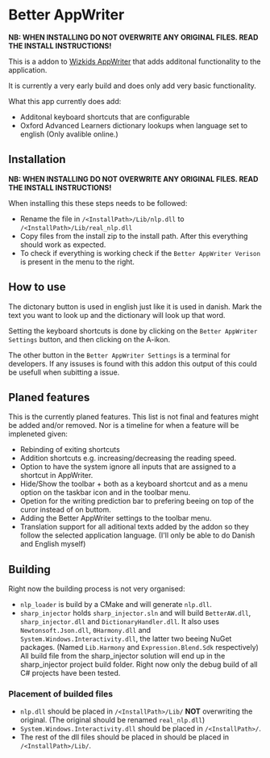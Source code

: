 # Better AppWriter

**NB: WHEN INSTALLING DO NOT OVERWRITE ANY ORIGINAL FILES. READ THE INSTALL INSTRUCTIONS!**

This is a addon to [Wizkids AppWriter](https://www.wizkids.dk/downloads/) that adds additonal functionality to the application.

It is currently a very early build and does only add very basic functionality.

What this app currently does add:

- Additonal keyboard shortcuts that are configurable
- Oxford Advanced Learners dictionary lookups when language set to english (Only avalible online.)

## Installation

**NB: WHEN INSTALLING DO NOT OVERWRITE ANY ORIGINAL FILES. READ THE INSTALL INSTRUCTIONS!**

When installing this these steps needs to be followed:

- Rename the file in `/<InstallPath>/Lib/nlp.dll` to `/<InstallPath>/Lib/real_nlp.dll`
- Copy files from the install zip to the install path. After this everything should work as expected.
- To check if everything is working check if the `Better AppWriter Verison` is present in the menu to the right.

## How to use

The dictonary button is used in english just like it is used in danish. Mark the text you want to look up and the dictionary will look up that word.

Setting the keyboard shortcuts is done by clicking on the `Better AppWriter Settings` button, and then clicking on the A-ikon.

The other button in the `Better AppWriter Settings` is a terminal for developers. If any issuses is found with this addon this output of this could be usefull when subitting a issue.

## Planed features

This is the currently planed features. This list is not final and features might be added and/or removed. Nor is a timeline for when a feature will be impleneted given:

- Rebinding of exiting shortcuts
- Addition shortcuts e.g. increasing/decreasing the reading speed.
- Option to have the system ignore all inputs that are assigned to a shortcut in AppWriter.
- Hide/Show the toolbar + both as a keyboard shortcut and as a menu option on the taskbar icon and in the toolbar menu.
- Opetion for the writing prediction bar to prefering beeing on top of the curor instead of on buttom.
- Adding the Better AppWriter settings to the toolbar menu.
- Translation support for all aditional texts added by the addon so they follow the selected application language. (I'll only be able to do Danish and English myself)

## Building

Right now the building process is not very organised:

- `nlp_loader` is build by a CMake and will generate `nlp.dll`.
- `sharp_injector` holds `sharp_injector.sln` and will build `BetterAW.dll`, `sharp_injector.dll` and `DictionaryHandler.dll`. It also uses `Newtonsoft.Json.dll`, `0Harmony.dll` and `System.Windows.Interactivity.dll`, the latter two beeing NuGet packages. (Named `Lib.Harmony` and `Expression.Blend.Sdk` respectively) All build file from the sharp_injector solution will end up in the sharp_injector project build folder. Right now only the debug build of all C# projects have been tested.

### Placement of builded files

- `nlp.dll` should be placed in `/<InstallPath>/Lib/` **NOT** overwriting the original. (The original should be renamed `real_nlp.dll`)
- `System.Windows.Interactivity.dll` should be placed in `/<InstallPath>/`.
- The rest of the dll files should be placed in should be placed in `/<InstallPath>/Lib/`.
